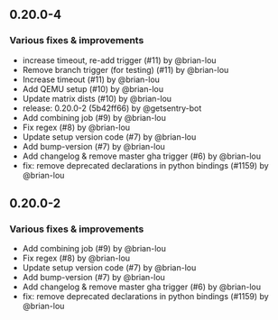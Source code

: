 ## 0.20.0-4

### Various fixes & improvements

- increase timeout, re-add trigger (#11) by @brian-lou
- Remove branch trigger (for testing) (#11) by @brian-lou
- Increase timeout (#11) by @brian-lou
- Add QEMU setup (#10) by @brian-lou
- Update matrix dists (#10) by @brian-lou
- release: 0.20.0-2 (5b42ff66) by @getsentry-bot
- Add combining job (#9) by @brian-lou
- Fix regex (#8) by @brian-lou
- Update setup version code (#7) by @brian-lou
- Add bump-version (#7) by @brian-lou
- Add changelog & remove master gha trigger (#6) by @brian-lou
- fix: remove deprecated declarations in python bindings (#1159) by @brian-lou

## 0.20.0-2

### Various fixes & improvements

- Add combining job (#9) by @brian-lou
- Fix regex (#8) by @brian-lou
- Update setup version code (#7) by @brian-lou
- Add bump-version (#7) by @brian-lou
- Add changelog & remove master gha trigger (#6) by @brian-lou
- fix: remove deprecated declarations in python bindings (#1159) by @brian-lou

